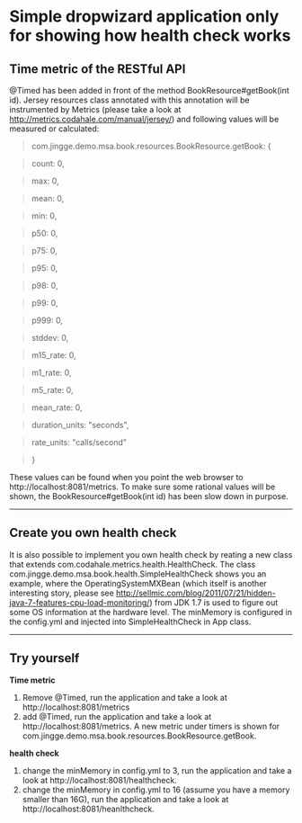 Simple dropwizard application only for showing how health check works 
=======================
Time metric of the RESTful API
-----------------------
@Timed has been added in front of the method BookResource#getBook(int id).
Jersey resources class annotated with this annotation will be instrumented by Metrics (please take a look at http://metrics.codahale.com/manual/jersey/) and following values will be measured or calculated:

> com.jingge.demo.msa.book.resources.BookResource.getBook: {

> count: 0,

> max: 0,

> mean: 0,

> min: 0,

> p50: 0,

> p75: 0,

> p95: 0,

> p98: 0,

> p99: 0,

> p999: 0,

> stddev: 0,

> m15_rate: 0,

> m1_rate: 0,

> m5_rate: 0,

> mean_rate: 0,

> duration_units: "seconds",

> rate_units: "calls/second"

> }

These values can be found when you point the web browser to http://localhost:8081/metrics.
To make sure some rational values will be shown, the BookResource#getBook(int id) has been slow down in purpose.

---------------------------
Create you own health check
---------------------------
It is also possible to implement you own health check by reating a new class that extends com.codahale.metrics.health.HealthCheck.
The class com.jingge.demo.msa.book.health.SimpleHealthCheck shows you an example, where the OperatingSystemMXBean (which itself is another interesting story, please see http://sellmic.com/blog/2011/07/21/hidden-java-7-features-cpu-load-monitoring/) from JDK 1.7 is used to figure out some OS information at the hardware level.
The minMemory is configured in the config.yml and injected into SimpleHealthCheck in App class.

-----------------
Try yourself
-----------------

**Time metric**

1. Remove @Timed, run the application and take a look at http://localhost:8081/metrics
2. add @Timed, run the application and take a look at http://localhost:8081/metrics. A new metric under timers is shown for com.jingge.demo.msa.book.resources.BookResource.getBook.

**health check**

1. change the minMemory in config.yml to 3, run the application and take a look at http://localhost:8081/healthcheck.
2. change the minMemory in config.yml to 16 (assume you have a memory smaller than 16G), run the application and take a look at http://localhost:8081/heanlthcheck.

